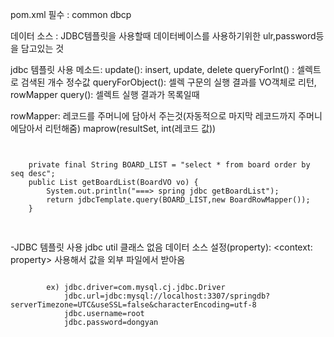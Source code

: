 pom.xml 필수 : common dbcp

데이터 소스 : JDBC템플릿을 사용할때 데이터베이스를 사용하기위한 ulr,password등 을 담고있는 것

jdbc 템플릿 사용 메소드:
    update(): insert, update, delete
    queryForInt() : 셀렉트로 검색된 개수 정수값
    queryForObject(): 셀렉 구문의 실행  결과를 VO객체로 리턴, rowMapper 
    query(): 셀렉트 실행 결과가 목록일때

rowMapper: 레코드를 주머니에 담아서 주는것(자동적으로 마지막 레코드까지 주머니에담아서 리턴해줌)
    maprow(resultSet, int(레코드 값))

<pre>
<code>

    private final String BOARD_LIST = "select * from board order by seq desc";
    public List<BoardVO> getBoardList(BoardVO vo) {
		System.out.println("===> spring jdbc getBoardList");
		return jdbcTemplate.query(BOARD_LIST,new BoardRowMapper());
	}

</code>
</pre>

-JDBC 템플릿 사용
    jdbc util 클래스 없음
    데이터 소스 설정(property):
        <context: property> 사용해서 값을 외부 파일에서 받아옴
<pre>
<code>
        ex) jdbc.driver=com.mysql.cj.jdbc.Driver
            jdbc.url=jdbc:mysql://localhost:3307/springdb?serverTimezone=UTC&useSSL=false&characterEncoding=utf-8
            jdbc.username=root
            jdbc.password=dongyan
<code>
</pre>

